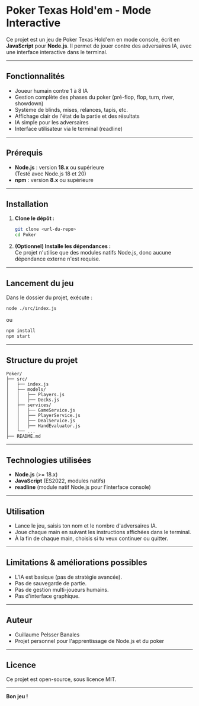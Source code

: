 # Poker Texas Hold'em - Mode Interactive

Ce projet est un jeu de Poker Texas Hold'em en mode console, écrit en **JavaScript** pour **Node.js**. Il permet de jouer contre des adversaires IA, avec une interface interactive dans le terminal.

---

## Fonctionnalités

- Joueur humain contre 1 à 8 IA
- Gestion complète des phases du poker (pré-flop, flop, turn, river, showdown)
- Système de blinds, mises, relances, tapis, etc.
- Affichage clair de l'état de la partie et des résultats
- IA simple pour les adversaires
- Interface utilisateur via le terminal (readline)

---

## Prérequis

- **Node.js** : version **18.x** ou supérieure  
  (Testé avec Node.js 18 et 20)
- **npm** : version **8.x** ou supérieure

---

## Installation

1. **Clone le dépôt :**
   ```bash
   git clone <url-du-repo>
   cd Poker
   ```

2. **(Optionnel) Installe les dépendances :**  
   Ce projet n'utilise que des modules natifs Node.js, donc aucune dépendance externe n'est requise.

---

## Lancement du jeu

Dans le dossier du projet, exécute :

```bash
node ./src/index.js
```

ou

```bash
npm install
npm start
```

---

## Structure du projet

```
Poker/
├── src/
│   ├── index.js               
│   ├── models/
│   │   ├── Players.js
│   │   ├── Decks.js
│   ├── services/
│   │   ├── GameService.js
│   │   ├── PlayerService.js
│   │   ├── DealService.js
│   │   ├── HandEvaluator.js
│   └── ...
├── README.md
```

---

## Technologies utilisées

- **Node.js** (>= 18.x)
- **JavaScript** (ES2022, modules natifs)
- **readline** (module natif Node.js pour l'interface console)

---

## Utilisation

- Lance le jeu, saisis ton nom et le nombre d'adversaires IA.
- Joue chaque main en suivant les instructions affichées dans le terminal.
- À la fin de chaque main, choisis si tu veux continuer ou quitter.

---

## Limitations & améliorations possibles

- L'IA est basique (pas de stratégie avancée).
- Pas de sauvegarde de partie.
- Pas de gestion multi-joueurs humains.
- Pas d'interface graphique.

---

## Auteur

- Guillaume Pelsser Banales
- Projet personnel pour l'apprentissage de Node.js et du poker

---

## Licence

Ce projet est open-source, sous licence MIT.

---

**Bon jeu !**